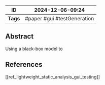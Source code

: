 
| ID       | 2024-12-06-09:24             |
| -------- | ---------------------------- |
| **Tags** | #paper #gui #testGeneration  |
## Abstract
Using a black-box model to

## References
[[ref_lightweight_static_analysis_gui_testing]]

